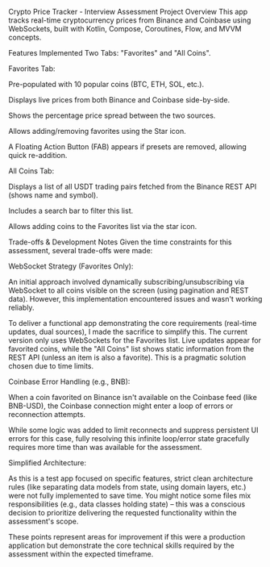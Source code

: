 Crypto Price Tracker - Interview Assessment
Project Overview
This app tracks real-time cryptocurrency prices from Binance and Coinbase using WebSockets, built with Kotlin, Compose, Coroutines, Flow, and MVVM concepts.

Features Implemented
Two Tabs: "Favorites" and "All Coins".

Favorites Tab:

Pre-populated with 10 popular coins (BTC, ETH, SOL, etc.).

Displays live prices from both Binance and Coinbase side-by-side.

Shows the percentage price spread between the two sources.

Allows adding/removing favorites using the Star icon.

A Floating Action Button (FAB) appears if presets are removed, allowing quick re-addition.

All Coins Tab:

Displays a list of all USDT trading pairs fetched from the Binance REST API (shows name and symbol).

Includes a search bar to filter this list.

Allows adding coins to the Favorites list via the star icon.

Trade-offs & Development Notes
Given the time constraints for this assessment, several trade-offs were made:

WebSocket Strategy (Favorites Only):

An initial approach involved dynamically subscribing/unsubscribing via WebSocket to all coins visible on the screen (using pagination and REST data). However, this implementation encountered issues and wasn't working reliably.

To deliver a functional app demonstrating the core requirements (real-time updates, dual sources), I made the sacrifice to simplify this. The current version only uses WebSockets for the Favorites list. Live updates appear for favorited coins, while the "All Coins" list shows static information from the REST API (unless an item is also a favorite). This is a pragmatic solution chosen due to time limits.

Coinbase Error Handling (e.g., BNB):

When a coin favorited on Binance isn't available on the Coinbase feed (like BNB-USD), the Coinbase connection might enter a loop of errors or reconnection attempts.

While some logic was added to limit reconnects and suppress persistent UI errors for this case, fully resolving this infinite loop/error state gracefully requires more time than was available for the assessment.

Simplified Architecture:

As this is a test app focused on specific features, strict clean architecture rules (like separating data models from state, using domain layers, etc.) were not fully implemented to save time. You might notice some files mix responsibilities (e.g., data classes holding state) – this was a conscious decision to prioritize delivering the requested functionality within the assessment's scope.

These points represent areas for improvement if this were a production application but demonstrate the core technical skills required by the assessment within the expected timeframe.

